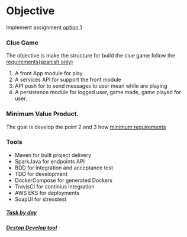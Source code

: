 # Objective

Implement assignment [option 1](https://github.com/jesusjavierdediego/assignments)

### Clue Game
The objective is make the structure for build the clue game follow the [requirements(spanish only)](https://github.com/fmsolana/assignment\indication\defitions\Requirements.txt)

1. A front App module for play
2. A services API for support the front module
3. API push for to send messages to user mean while are playing
4. A persistence module for logged user, game made, game played for user.

### Minimum Value Product.

The goal is develop the point 2 and 3 how [minimum requirements](https://github.com/fmsolana/assignment\indication\defitions\MVPRequirements.txt)

### Tools
- Maven for built project delivery
- SparkJava for endpoints API
- BDD for integration and acceptance test
- TDD for development
- DockerCompose for generated Dockers
- TravisCI for continius integration 
- AWS EKS for deployments
- SoapUI for stresstest

##### [Task by day](https://github.com/fmsolana/assignment/tree/master/defitions/task)
##### [Destop Develop tool](https://github.com/fmsolana/assignments\indication\defitions\tools.txt)
